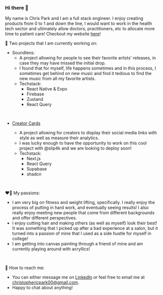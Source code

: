 ### Hi there 👋

My name is Chris Park and I am a full stack engineer. I enjoy creating products from 0 to 1 and down the line, I would want to work in the health tech sector and ultimately allow doctors, practitioners, etc to allocate more time to patient care! Checkout my website <a href='https://www.christopherjcpark.com' target="_blank">here</a>!

🚧 Two projects that I am currently working on:
  - Soundlens:
      - A project allowing for people to see their favorite aritsts' releases, in case they may have missed the initial drop.
      - I found that for myself, life happens sometimes and in this process, I sometimes get behind on new music and find it tedious to find the new music from all my favorite artists.
      - Techstack:
          - React Native & Expo
          - Firebase
          - Zustand
          - React Query
<br />

  - <a href="https://www.creatorcards.us">Creator Cards<a>
      - A project allowing for creators to display their social media links with style as well as measure their analytics.
      - I was lucky enough to have the opportunity to work on this cool project with @slip4k and we are looking to deploy soon!
      - Techstack:
          - Next.js
          - React Query
          - Supabase
          - shadcn
<br />

❤️‍🔥 My passions:
  - I am very big on fitness and weight lifting, specifically. I really enjoy the process of putting in hard work, and eventually seeing results! I also really enjoy meeting new people that come from different backgrounds and offer different perspectives.
  - I enjoy cutting hair and making others (as well as myself) look their best! It was something that I picked up after a bad experience at a salon, but it turned into a passion of mine that I used as a side hustle for myself in college!
  - I am getting into canvas painting through a friend of mine and am currently playing around with acryllics!
<br />

📩 How to reach me:
  - You can either message me on <a href="https://www.linkedin.com/in/christopherjcpark" target="_blank">LinkedIn</a> or feel free to email me at christopherjcpark00@gmail.com.
  - Happy to chat about anything!

<!--
**ChristopherPark3/ChristopherPark3** is a ✨ _special_ ✨ repository because its `README.md` (this file) appears on your GitHub profile.

Here are some ideas to get you started:

- 🔭 I’m currently working on ...
- 🌱 I’m currently learning ...
- 👯 I’m looking to collaborate on ...
- 🤔 I’m looking for help with ...
- 💬 Ask me about ...
- 📫 How to reach me: ...
- 😄 Pronouns: ...
- ⚡ Fun fact: ...
-->
